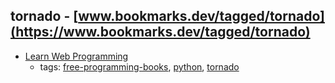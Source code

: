 tornado - [www.bookmarks.dev/tagged/tornado](https://www.bookmarks.dev/tagged/tornado)
---
* [Learn Web Programming](https://bitbucket.org/hrojas/learn-web-programming)
    * tags: [free-programming-books](../tagged/free-programming-books.md), [python](../tagged/python.md), [tornado](../tagged/tornado.md)
